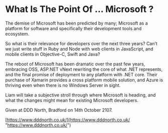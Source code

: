 # What Is The Point Of ... Microsoft ? #

The demise of Microsoft has been predicted by many; Microsoft as a platform for software and specifically their development tools and ecosystem. 

So what is their relevance for developers over the next three years? Can’t we just write stuff in Ruby and Node with web clients in JavaScript, and mobile clients in Objective-C, Swift and Java? 

The reboot of Microsoft has been dramatic over the past few years, embracing OSS, ASP.NET vNext rewriting the core of what .NET represents, and the final promise of deployment to any platform with .NET core. Their purchase of Xamarin provides a cross platform mobile solution, and Azure is thriving even when there is no Windows Server in sight. 

Liam will take a subjective stroll through where Microsoft is heading, and what the changes might mean for existing Microsoft developers. 

Given at DDD North, Bradford on 14th October 2107.

[https://www.dddnorth.co.uk/](https://www.dddnorth.co.uk/ "https://www.dddnorth.co.uk/")
